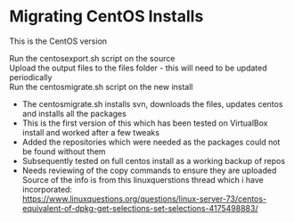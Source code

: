 # Migrating CentOS Installs
This is the CentOS version

Run the centosexport.sh script on the source\
Upload the output files to the files folder - this will need to be updated periodically\
Run the centosmigrate.sh script on the new install
- The centosmigrate.sh installs svn, downloads the files, updates centos and installs all the packages
- This is the first version of this which has been tested on VirtualBox install and worked after a few tweaks
- Added the repositories which were needed as the packages could not be found without them
- Subsequently tested on full centos install as a working backup of repos
- Needs reviewing of the copy commands to ensure they are uploaded\
Source of the info is from this linuxquerstions thread which i have incorporated:\
https://www.linuxquestions.org/questions/linux-server-73/centos-equivalent-of-dpkg-get-selections-set-selections-4175498883/

